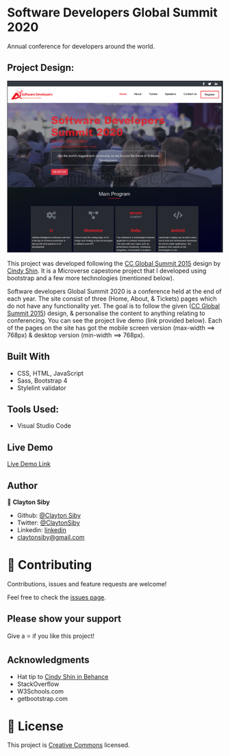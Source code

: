 # Software Developers Global Summit 2020
Annual conference for developers around the world.

## Project Design:

![screenshot](idesign/images/full-page-screenshot.png)

This project was developed following the [CC Global Summit 2015](https://www.behance.net/gallery/29845175/CC-Global-Summit-2015) design by [Cindy Shin](https://www.behance.net/adagio07). It is a Microverse capestone project that I developed using bootstrap and a few more technologies (mentioned below). 

Software developers Global Summit 2020 is a conference held at the end of each year. The site consist of three (Home, About, & Tickets) pages which do not have any functionality yet. The goal is to follow the given ([CC Global Summit 2015](https://www.behance.net/gallery/29845175/CC-Global-Summit-2015)) design, & personalise the content to anything relating to conferencing. You can see the project live demo (link provided below). Each of the pages on the site has got the mobile screen version (max-width ==> 768px) & desktop version (min-width ==> 768px).

## Built With

- CSS, HTML, JavaScript
- Sass, Bootstrap 4
- Stylelint validator

## Tools Used:

- Visual Studio Code

## Live Demo

[Live Demo Link](https://raw.githack.com/ClaytonSiby/Software-Developers-Summit/software-developers-summit/idesign/index.html)

## Author

👤 **Clayton Siby**

- Github: [@Clayton Siby](https://github.com/ClaytonSiby)
- Twitter: [@ClaytonSiby](https://twitter.com/ClaytonSiby)
- Linkedin: [linkedin](https://www.linkedin.com/in/clayton-siby-48a8a0183/)
- claytonsiby@gmail.com

# 🤝 Contributing

Contributions, issues and feature requests are welcome!

Feel free to check the [issues page](https://github.com/ClaytonSiby/Software-Developers-Summit/issues).

## Please show your support

Give a ⭐️ if you like this project!

## Acknowledgments

- Hat tip to [Cindy Shin in Behance](https://www.behance.net/adagio07) 
- StackOverflow
- W3Schools.com
- getbootstrap.com

# 📝 License

This project is [Creative Commons](https://creativecommons.org/licenses/by-nc/4.0/) licensed.
